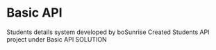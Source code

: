 # Basic API
Students details system developed by boSunrise
Created Students API project under Basic API SOLUTION
